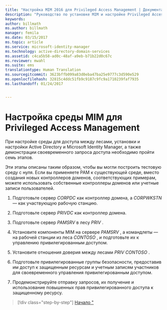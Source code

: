 ```yaml
---
title: "Настройка MIM 2016 для Privileged Access Management | Документация Майкрософт"
description: "Руководство по установке MIM и настройке Privileged Access Management."
keywords: 
author: billmath
ms.author: billmath
manager: femila
ms.date: 03/15/2017
ms.topic: article
ms.service: microsoft-identity-manager
ms.technology: active-directory-domain-services
ms.assetid: c4ca5b58-ad0c-48af-a9eb-b71b22d0c67c
ms.reviewer: mwahl
ms.suite: ems
translationtype: Human Translation
ms.sourcegitcommit: 3623bffb099a83d0eba47ba25e9777c3d590e529
ms.openlocfilehash: 32815c4ddc51fb9c9187c9fc9a1710239faf7935
ms.lasthandoff: 01/24/2017


---
```


# <a name="configure-the-mim-environment-for-privileged-access-management"></a>Настройка среды MIM для Privileged Access Management
При настройке среды для доступа между лесами, установки и настройки Active Directory и Microsoft Identity Manager, а также демонстрации своевременного запроса доступа необходимо пройти семь этапов.

Эти этапы описаны таким образом, чтобы вы могли построить тестовую среду с нуля. Если вы применяете PAM к существующей среде, вместо создания новых контроллеров доменов, соответствующих примерам, можете использовать собственные контроллеры доменов или учетные записи пользователей.

1.  Подготовьте сервер *CORPDC* как контроллер домена, а *CORPWKSTN* — как участвующую рабочую станцию.

2.  Подготовьте сервер *PRIVDC* как контроллер домена.

3.  Подготовьте сервер *PAMSRV* в лесу *PRIV* .

4.  Установите компоненты MIM на сервере *PAMSRV* , а командлеты — на рабочей станции из леса *CONTOSO* , и подготовьте их к управлению привилегированным доступом.

5.  Установите отношения доверия между лесами *PRIV* *CONTOSO* .

6.  Подготовьте привилегированные группы безопасности, предоставив им доступ к защищенным ресурсам и учетным записям участников для своевременного управления привилегированным доступом.

7.  Продемонстрируйте отправку запросов, их получение и использование повышенных прав привилегированного доступа к защищенному ресурсу.

>[!div class="step-by-step"]
[Начало "](step-1-prepare-corp-domain.md)

